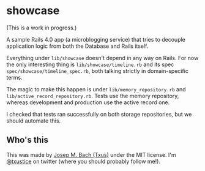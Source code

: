 # showcase

(This is a work in progress.)

A sample Rails 4.0 app (a microblogging service) that tries to decouple
application logic from both the Database and Rails itself.

Everything under `lib/showcase` doesn't depend in any way on Rails. For now the
only interesting thing is `lib/showcase/timeline.rb` and its spec
`spec/showcase/timeline_spec.rb`, both talking strictly in domain-specific
terms.

The magic to make this happen is under `lib/memory_repository.rb` and
`lib/active_record_repository.rb`. Tests use the memory repository, whereas
development and production use the active record one.

I checked that tests ran successfully on both storage repositories, but we
should automate this.

## Who's this

This was made by [Josep M. Bach (Txus)](http://txustice.me) under the MIT
license. I'm [@txustice][twitter] on twitter (where you should probably follow
me!).

[twitter]: https://twitter.com/txustice